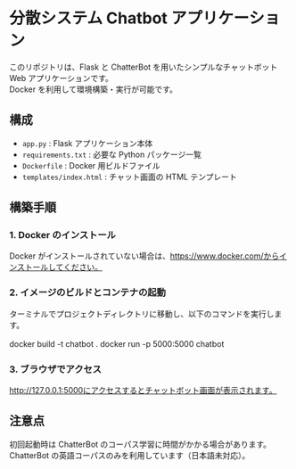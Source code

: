 # 分散システム Chatbot アプリケーション

このリポジトリは、Flask と ChatterBot を用いたシンプルなチャットボット Web アプリケーションです。  
Docker を利用して環境構築・実行が可能です。

## 構成

- `app.py` : Flask アプリケーション本体
- `requirements.txt` : 必要な Python パッケージ一覧
- `Dockerfile` : Docker 用ビルドファイル
- `templates/index.html` : チャット画面の HTML テンプレート

## 構築手順

### 1. Docker のインストール
Docker がインストールされていない場合は、https://www.docker.com/からインストールしてください。

### 2. イメージのビルドとコンテナの起動
ターミナルでプロジェクトディレクトリに移動し、以下のコマンドを実行します。

docker build -t chatbot .
docker run -p 5000:5000 chatbot
　
### 3. ブラウザでアクセス

http://127.0.0.1:5000にアクセスするとチャットボット画面が表示されます。

## 注意点

初回起動時は ChatterBot のコーパス学習に時間がかかる場合があります。
ChatterBot の英語コーパスのみを利用しています（日本語未対応）。
